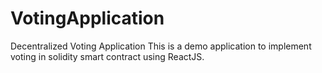 # VotingApplication
Decentralized Voting Application  This is a demo application to implement voting in solidity smart contract using ReactJS. 
